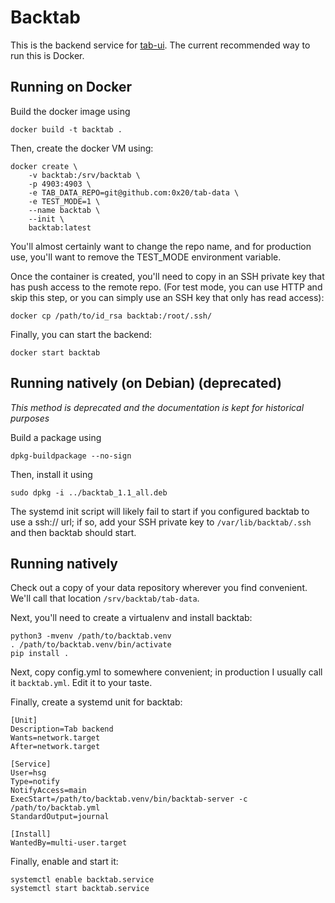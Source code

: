Backtab
=======

This is the backend service for [tab-ui](https://github.com/0x20/tab-ui). The current recommended way to run this is Docker.

Running on Docker
-----------------

Build the docker image using

    docker build -t backtab .

Then, create the docker VM using:

    docker create \
        -v backtab:/srv/backtab \
        -p 4903:4903 \
        -e TAB_DATA_REPO=git@github.com:0x20/tab-data \
        -e TEST_MODE=1 \
        --name backtab \
        --init \
        backtab:latest

You'll almost certainly want to change the repo name, and for production
use, you'll want to remove the TEST_MODE environment variable.

Once the container is created, you'll need to copy in an SSH private key
that has push access to the remote repo. (For test mode, you can use HTTP
and skip this step, or you can simply use an SSH key that only has read
access):

    docker cp /path/to/id_rsa backtab:/root/.ssh/

Finally, you can start the backend:

    docker start backtab

Running natively (on Debian) (deprecated)
-----------------------------------------

*This method is deprecated and the documentation is kept for historical purposes*

Build a package using

    dpkg-buildpackage --no-sign

Then, install it using

    sudo dpkg -i ../backtab_1.1_all.deb

The systemd init script will likely fail to start if you configured
backtab to use a ssh:// url; if so, add your SSH private key to
`/var/lib/backtab/.ssh` and then backtab should start.

Running natively
----------------

Check out a copy of your data repository wherever you find convenient.
We'll call that location `/srv/backtab/tab-data`.

Next, you'll need to create a virtualenv and install backtab:

    python3 -mvenv /path/to/backtab.venv
    . /path/to/backtab.venv/bin/activate
    pip install .

Next, copy config.yml to somewhere convenient; in production I usually call
it `backtab.yml`. Edit it to your taste.

Finally, create a systemd unit for backtab:

    [Unit]
    Description=Tab backend
    Wants=network.target
    After=network.target

    [Service]
    User=hsg
    Type=notify
    NotifyAccess=main
    ExecStart=/path/to/backtab.venv/bin/backtab-server -c /path/to/backtab.yml
    StandardOutput=journal

    [Install]
    WantedBy=multi-user.target

Finally, enable and start it:

    systemctl enable backtab.service
    systemctl start backtab.service
